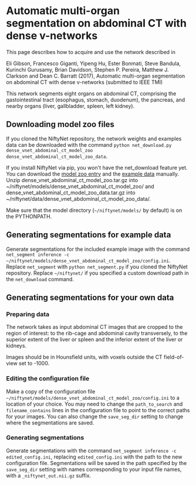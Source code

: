 # Automatic multi-organ segmentation on abdominal CT with dense v-networks

This page describes how to acquire and use the network described in 

Eli Gibson, Francesco Giganti, Yipeng Hu, Ester Bonmati, Steve
Bandula, Kurinchi Gurusamy, Brian Davidson, Stephen P. Pereira,
Matthew J. Clarkson and Dean C. Barratt (2017), Automatic multi-organ
segmentation on abdominal CT with dense v-networks (submitted to IEEE TMI)

This network segments eight organs on abdominal CT, comprising the
gastointestinal tract (esophagus, stomach, duodenum), the pancreas, and
nearby organs (liver, gallbladder, spleen, left kidney).

## Downloading model zoo files

If you cloned the NiftyNet repository, the network weights and examples data can be downloaded with the command
`python net_download.py dense_vnet_abdominal_ct_model_zoo dense_vnet_abdominal_ct_model_zoo_data`. 

If you install NiftyNet via pip, you won't have the net_download feature yet. You can download the 
[model zoo entry](https://www.dropbox.com/s/yddopkblhe7gfsj/dense_vnet_abdominal_ct_model_zoo.tar.gz?dl=1) 
and the [example data](https://www.dropbox.com/s/5fk0m9v12if5da9/dense_vnet_abdominal_ct_model_zoo_data.tar.gz?dl=1) manually. 
Unzip dense_vnet_abdominal_ct_model_zoo.tar.gz into ~/niftynet/models/dense_vnet_abdominal_ct_model_zoo/ and dense_vnet_abdominal_ct_model_zoo_data.tar.gz into 
~/niftynet/data/dense_vnet_abdominal_ct_model_zoo_data/.

Make sure that the model directory (`~/niftynet/models/` by default) is on the PYTHONPATH.

## Generating segmentations for example data

Generate segmentations for the included example image with the command `net_segment inference -c ~/niftynet/models/dense_vnet_abdominal_ct_model_zoo/config.ini`. Replace `net_segment` with `python net_segment.py` if you cloned the NiftyNet repository. Replace `~/niftynet/` if you specified a custom download path in the `net_download` command.

## Generating segmentations for your own data

### Preparing data
The network takes as input abdominal CT images that are cropped to the region of interest: to the rib-cage and abdominal cavity transversely, to the superior extent of the liver or spleen and the inferior extent of the liver or kidneys.

Images should be in Hounsfield units, with voxels outside the CT
field-of-view set to -1000.

### Editing the configuration file

Make a copy of the configuration file `~/niftynet/models/dense_vnet_abdominal_ct_model_zoo/config.ini` to a location of your choice.
You may need to change the `path_to_search` and `filename_contains` lines in the configuration file to point to the correct paths for your images. You can also change the `save_seg_dir` setting to change where the segmentations are saved.

### Generating segmentations

Generate segmentations with the command `net_segment inference -c edited_config.ini`, replacing `edited_config.ini` with the path to the new configuration file. Segmentations will be saved in the path specified by the `save_seg_dir` setting with names corresponding to your input file names, with a `_niftynet_out.nii.gz` suffix.


